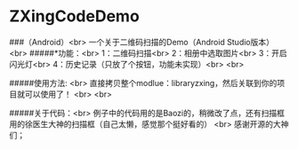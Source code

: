# ZXingCodeDemo

###（Android）\<br> 
一个关于二维码扫描的Demo（Android Studio版本）\<br> 
#####*功能：\<br> 
    1：二维码扫描\<br> 
    2：相册中选取图片\<br> 
    3：开启闪光灯\<br> 
    4：历史记录（只放了个按钮，功能未实现）\<br> \<br> 
  
#####使用方法: \<br> 
    直接拷贝整个modlue：libraryzxing，然后关联到你的项目就可以使用了！ \<br>  \<br> 

#####关于代码：\<br> 
    例子中的代码用的是Baozi的，稍微改了点，还有扫描框用的徐医生大神的扫描框（自己太懒，感觉那个挺好看的） \<br> 
    感谢开源的大神们；
